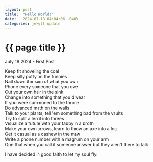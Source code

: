 ```yaml
---
layout: post
title:  "Hello World!"
date:   2024-07-18 04:04:06 -0400
categories: jekyll update
---
```


{{ page.title }}
================

<p class="meta">July 18 2024 - First Post</p>

Keep fit shoveling the coal\
Keep silly putty on the funnies\
Nail down the sum of what you own\
Phone every someone that you owe\
Cut your own hair in the sink\
Change into something that you'd wear\
If you were summoned to the throne\
Do advanced math on the walls\
Talk to your plants, tell 'em something bad from the vaults\
Try to split a lentil into threes\
Visualize a future with your tabby in a broth\
Make your own arrows, learn to throw an axe into a log\
Get it casual as a cashew in the maw\
Write a phone number with a magnum on your arm\
One that when you call it someone answer but they aren't there to talk

I have decided in good faith to let my soul fly. 